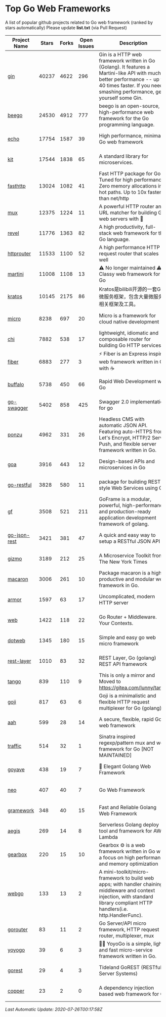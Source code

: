 # Top Go Web Frameworks
A list of popular github projects related to Go web framework (ranked by stars automatically)
Please update **list.txt** (via Pull Request)

| Project Name | Stars | Forks | Open Issues | Description | Last Commit |
| ------------ | ----- | ----- | ----------- | ----------- | ----------- |
| [gin](https://github.com/gin-gonic/gin) | 40237 | 4622 | 296 | Gin is a HTTP web framework written in Go (Golang). It features a Martini-like API with much better performance -- up to 40 times faster. If you need smashing performance, get yourself some Gin. | 2020-07-09 01:40:00 |
| [beego](https://github.com/astaxie/beego) | 24530 | 4912 | 777 | beego is an open-source, high-performance web framework for the Go programming language. | 2020-07-16 05:52:11 |
| [echo](https://github.com/labstack/echo) | 17754 | 1587 | 39 | High performance, minimalist Go web framework | 2020-07-23 19:51:54 |
| [kit](https://github.com/go-kit/kit) | 17544 | 1838 | 65 | A standard library for microservices. | 2020-07-20 15:08:20 |
| [fasthttp](https://github.com/valyala/fasthttp) | 13024 | 1082 | 41 | Fast HTTP package for Go. Tuned for high performance. Zero memory allocations in hot paths. Up to 10x faster than net/http | 2020-07-17 12:22:28 |
| [mux](https://github.com/gorilla/mux) | 12375 | 1224 | 11 | A powerful HTTP router and URL matcher for building Go web servers with 🦍 | 2020-07-11 20:05:21 |
| [revel](https://github.com/revel/revel) | 11776 | 1363 | 82 | A high productivity, full-stack web framework for the Go language. | 2020-07-12 05:57:36 |
| [httprouter](https://github.com/julienschmidt/httprouter) | 11533 | 1100 | 52 | A high performance HTTP request router that scales well | 2020-07-24 13:51:17 |
| [martini](https://github.com/go-martini/martini) | 11008 | 1108 | 13 | ⚠️ No longer maintained ⚠️  Classy web framework for Go | 2017-01-21 21:58:54 |
| [kratos](https://github.com/go-kratos/kratos) | 10145 | 2175 | 86 | Kratos是bilibili开源的一套Go微服务框架，包含大量微服务相关框架及工具。 | 2020-05-26 16:08:25 |
| [micro](https://github.com/micro/micro) | 8238 | 697 | 20 | Micro is a framework for cloud native development | 2020-07-24 15:41:33 |
| [chi](https://github.com/go-chi/chi) | 7882 | 538 | 17 | lightweight, idiomatic and composable router for building Go HTTP services | 2020-07-08 12:28:43 |
| [fiber](https://github.com/gofiber/fiber) | 6883 | 277 | 3 | ⚡️ Fiber is an Express inspired web framework written in Go with ☕️ | 2020-07-24 15:28:26 |
| [buffalo](https://github.com/gobuffalo/buffalo) | 5738 | 450 | 66 | Rapid Web Development w/ Go | 2020-07-18 22:14:22 |
| [go-swagger](https://github.com/go-swagger/go-swagger) | 5402 | 858 | 425 | Swagger 2.0 implementation for go | 2020-07-24 17:15:55 |
| [ponzu](https://github.com/ponzu-cms/ponzu) | 4962 | 331 | 26 | Headless CMS with automatic JSON API. Featuring auto-HTTPS from Let's Encrypt, HTTP/2 Server Push, and flexible server framework written in Go. | 2020-01-02 00:14:32 |
| [goa](https://github.com/goadesign/goa) | 3916 | 443 | 12 | Design-based APIs and microservices in Go | 2020-07-25 21:33:45 |
| [go-restful](https://github.com/emicklei/go-restful) | 3828 | 580 | 11 | package for building REST-style Web Services using Go | 2020-06-22 07:49:06 |
| [gf](https://github.com/gogf/gf) | 3508 | 521 | 211 | GoFrame is a modular, powerful, high-performance and production-ready application development framework of golang.  | 2020-07-25 07:05:08 |
| [go-json-rest](https://github.com/ant0ine/go-json-rest) | 3421 | 381 | 47 | A quick and easy way to setup a RESTful JSON API | 2017-09-13 04:12:08 |
| [gizmo](https://github.com/nytimes/gizmo) | 3189 | 212 | 25 | A Microservice Toolkit from The New York Times | 2020-05-22 01:15:42 |
| [macaron](https://github.com/go-macaron/macaron) | 3006 | 261 | 10 | Package macaron is a high productive and modular web framework in Go. | 2020-06-11 08:29:11 |
| [armor](https://github.com/labstack/armor) | 1597 | 63 | 17 | Uncomplicated, modern HTTP server | 2019-08-03 18:10:09 |
| [web](https://github.com/gocraft/web) | 1422 | 118 | 22 | Go Router + Middleware. Your Contexts. | 2019-02-07 15:06:52 |
| [dotweb](https://github.com/devfeel/dotweb) | 1345 | 180 | 15 | Simple and easy go web micro framework | 2020-06-01 15:06:07 |
| [rest-layer](https://github.com/rs/rest-layer) | 1010 | 83 | 32 | REST Layer, Go (golang) REST API framework | 2019-12-05 10:17:11 |
| [tango](https://github.com/lunny/tango) | 839 | 110 | 9 | This is only a mirror and Moved to https://gitea.com/lunny/tango | 2019-05-17 03:31:10 |
| [goji](https://github.com/goji/goji) | 817 | 63 | 6 | Goji is a minimalistic and flexible HTTP request multiplexer for Go (golang) | 2019-01-26 23:58:29 |
| [aah](https://github.com/go-aah/aah) | 599 | 28 | 14 | A secure, flexible, rapid Go web framework | 2019-10-12 08:09:30 |
| [traffic](https://github.com/gravityblast/traffic) | 514 | 32 | 1 | Sinatra inspired regexp/pattern mux and web framework for Go [NOT MAINTAINED] | 2015-11-26 21:31:07 |
| [goyave](https://github.com/System-Glitch/goyave) | 438 | 19 | 7 | 🍐 Elegant Golang Web Framework | 2020-07-02 13:47:37 |
| [neo](https://github.com/ivpusic/neo) | 407 | 40 | 7 | Go Web Framework | 2017-08-14 23:54:31 |
| [gramework](https://github.com/gramework/gramework) | 348 | 40 | 15 | Fast and Reliable Golang Web Framework | 2020-01-21 17:51:59 |
| [aegis](https://github.com/tmaiaroto/aegis) | 269 | 14 | 8 | Serverless Golang deploy tool and framework for AWS Lambda | 2019-07-28 17:59:41 |
| [gearbox](https://github.com/gogearbox/gearbox) | 220 | 15 | 10 | Gearbox :gear: is a web framework written in Go with a focus on high performance and memory optimization | 2020-07-15 21:18:45 |
| [webgo](https://github.com/bnkamalesh/webgo) | 133 | 13 | 2 | A mini-toolkit/micro-framework to build web apps; with handler chaining, middleware and context injection, with standard library compliant HTTP handlers(i.e. http.HandlerFunc). | 2020-07-14 17:20:04 |
| [gorouter](https://github.com/vardius/gorouter) | 83 | 11 | 2 | Go Server/API micro framework, HTTP request router, multiplexer, mux | 2020-06-30 12:48:47 |
| [yoyogo](https://github.com/yoyofx/yoyogo) | 39 | 6 | 3 | 🦄🌈 YoyoGo is a simple, light and fast micro-service framework written in Go. | 2020-07-23 08:05:16 |
| [gorest](https://github.com/tideland/gorest) | 29 | 4 | 3 | Tideland GoREST (RESTful Server Systems) | 2017-11-10 13:00:37 |
| [copper](https://github.com/tusharsoni/copper) | 23 | 2 | 0 | A dependency injection based web framework for Go | 2020-07-20 16:43:48 |

*Last Automatic Update: 2020-07-26T00:17:58Z*